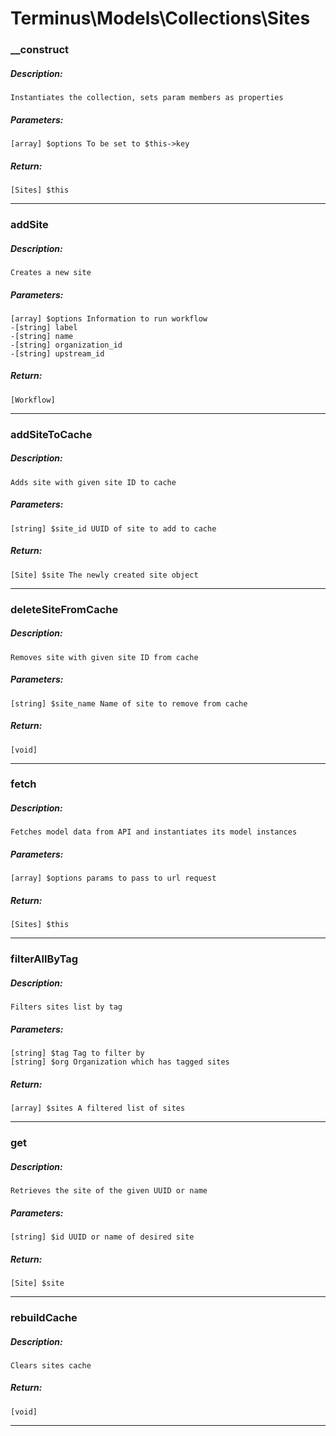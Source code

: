 # Terminus\Models\Collections\Sites

### __construct
##### Description:
    Instantiates the collection, sets param members as properties

##### Parameters:
    [array] $options To be set to $this->key

##### Return:
    [Sites] $this

---

### addSite
##### Description:
    Creates a new site

##### Parameters:
    [array] $options Information to run workflow
    -[string] label
    -[string] name
    -[string] organization_id
    -[string] upstream_id

##### Return:
    [Workflow]

---

### addSiteToCache
##### Description:
    Adds site with given site ID to cache

##### Parameters:
    [string] $site_id UUID of site to add to cache

##### Return:
    [Site] $site The newly created site object

---

### deleteSiteFromCache
##### Description:
    Removes site with given site ID from cache

##### Parameters:
    [string] $site_name Name of site to remove from cache

##### Return:
    [void]

---

### fetch
##### Description:
    Fetches model data from API and instantiates its model instances

##### Parameters:
    [array] $options params to pass to url request

##### Return:
    [Sites] $this

---

### filterAllByTag
##### Description:
    Filters sites list by tag

##### Parameters:
    [string] $tag Tag to filter by
    [string] $org Organization which has tagged sites

##### Return:
    [array] $sites A filtered list of sites

---

### get
##### Description:
    Retrieves the site of the given UUID or name

##### Parameters:
    [string] $id UUID or name of desired site

##### Return:
    [Site] $site

---

### rebuildCache
##### Description:
    Clears sites cache

##### Return:
    [void]

---


